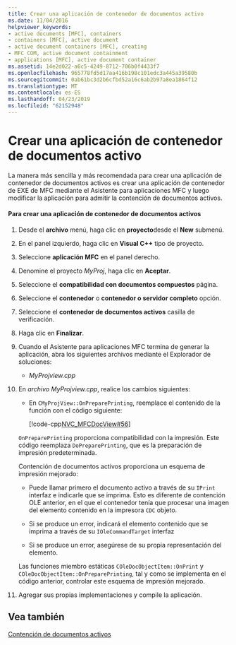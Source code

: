 ```yaml
---
title: Crear una aplicación de contenedor de documentos activo
ms.date: 11/04/2016
helpviewer_keywords:
- active documents [MFC], containers
- containers [MFC], active document
- active document containers [MFC], creating
- MFC COM, active document containment
- applications [MFC], active document container
ms.assetid: 14e2d022-a6c5-4249-8712-706b0f4433f7
ms.openlocfilehash: 965778fd5d17aa416b198c101edc3a445a39580b
ms.sourcegitcommit: 0ab61bc3d2b6cfbd52a16c6ab2b97a8ea1864f12
ms.translationtype: MT
ms.contentlocale: es-ES
ms.lasthandoff: 04/23/2019
ms.locfileid: "62152948"
---
```

# <a name="creating-an-active-document-container-application"></a>Crear una aplicación de contenedor de documentos activo

La manera más sencilla y más recomendada para crear una aplicación de contenedor de documentos activos es crear una aplicación de contenedor de EXE de MFC mediante el Asistente para aplicaciones MFC y luego modificar la aplicación para admitir la contención de documentos activos.

#### <a name="to-create-an-active-document-container-application"></a>Para crear una aplicación de contenedor de documentos activos

1. Desde el **archivo** menú, haga clic en **proyecto**desde el **New** submenú.

1. En el panel izquierdo, haga clic en **Visual C++** tipo de proyecto.

1. Seleccione **aplicación MFC** en el panel derecho.

1. Denomine el proyecto *MyProj*, haga clic en **Aceptar**.

1. Seleccione el **compatibilidad con documentos compuestos** página.

1. Seleccione el **contenedor** o **contenedor o servidor completo** opción.

1. Seleccione el **contenedor de documentos activos** casilla de verificación.

1. Haga clic en **Finalizar**.

1. Cuando el Asistente para aplicaciones MFC termina de generar la aplicación, abra los siguientes archivos mediante el Explorador de soluciones:

   - *MyProjview.cpp*

1. En *archivo MyProjview.cpp*, realice los cambios siguientes:

   - En `CMyProjView::OnPreparePrinting`, reemplace el contenido de la función con el código siguiente:

     [!code-cpp[NVC_MFCDocView#56](../mfc/codesnippet/cpp/creating-an-active-document-container-application_1.cpp)]

   `OnPreparePrinting` proporciona compatibilidad con la impresión. Este código reemplaza `DoPreparePrinting`, que es la preparación de impresión predeterminada.

   Contención de documentos activos proporciona un esquema de impresión mejorado:

   - Puede llamar primero el documento activo a través de su `IPrint` interfaz e indicarle que se imprima. Esto es diferente de contención OLE anterior, en el que el contenedor tenía que procesar una imagen del elemento contenido en la impresora `CDC` objeto.

   - Si se produce un error, indicará el elemento contenido que se imprima a través de su `IOleCommandTarget` interfaz

   - Si se produce un error, asegúrese de su propia representación del elemento.

   Las funciones miembro estáticas `COleDocObjectItem::OnPrint` y `COleDocObjectItem::OnPreparePrinting`, tal y como se implementa en el código anterior, controlar este esquema de impresión mejorado.

1. Agregar sus propias implementaciones y compile la aplicación.

## <a name="see-also"></a>Vea también

[Contención de documentos activos](../mfc/active-document-containment.md)

